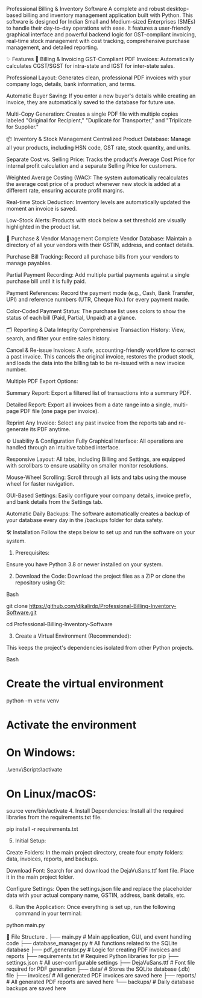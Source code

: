Professional Billing & Inventory Software
A complete and robust desktop-based billing and inventory management application built with Python. This software is designed for Indian Small and Medium-sized Enterprises (SMEs) to handle their day-to-day operations with ease. It features a user-friendly graphical interface and powerful backend logic for GST-compliant invoicing, real-time stock management with cost tracking, comprehensive purchase management, and detailed reporting.

✨ Features
🧾 Billing & Invoicing
GST-Compliant PDF Invoices: Automatically calculates CGST/SGST for intra-state and IGST for inter-state sales.

Professional Layout: Generates clean, professional PDF invoices with your company logo, details, bank information, and terms.

Automatic Buyer Saving: If you enter a new buyer's details while creating an invoice, they are automatically saved to the database for future use.

Multi-Copy Generation: Creates a single PDF file with multiple copies labeled "Original for Recipient," "Duplicate for Transporter," and "Triplicate for Supplier."

📦 Inventory & Stock Management
Centralized Product Database: Manage all your products, including HSN code, GST rate, stock quantity, and units.

Separate Cost vs. Selling Price: Tracks the product's Average Cost Price for internal profit calculation and a separate Selling Price for customers.

Weighted Average Costing (WAC): The system automatically recalculates the average cost price of a product whenever new stock is added at a different rate, ensuring accurate profit margins.

Real-time Stock Deduction: Inventory levels are automatically updated the moment an invoice is saved.

Low-Stock Alerts: Products with stock below a set threshold are visually highlighted in the product list.

🛒 Purchase & Vendor Management
Complete Vendor Database: Maintain a directory of all your vendors with their GSTIN, address, and contact details.

Purchase Bill Tracking: Record all purchase bills from your vendors to manage payables.

Partial Payment Recording: Add multiple partial payments against a single purchase bill until it is fully paid.

Payment References: Record the payment mode (e.g., Cash, Bank Transfer, UPI) and reference numbers (UTR, Cheque No.) for every payment made.

Color-Coded Payment Status: The purchase list uses colors to show the status of each bill (Paid, Partial, Unpaid) at a glance.

🗂️ Reporting & Data Integrity
Comprehensive Transaction History: View, search, and filter your entire sales history.

Cancel & Re-issue Invoices: A safe, accounting-friendly workflow to correct a past invoice. This cancels the original invoice, restores the product stock, and loads the data into the billing tab to be re-issued with a new invoice number.

Multiple PDF Export Options:

Summary Report: Export a filtered list of transactions into a summary PDF.

Detailed Report: Export all invoices from a date range into a single, multi-page PDF file (one page per invoice).

Reprint Any Invoice: Select any past invoice from the reports tab and re-generate its PDF anytime.

⚙️ Usability & Configuration
Fully Graphical Interface: All operations are handled through an intuitive tabbed interface.

Responsive Layout: All tabs, including Billing and Settings, are equipped with scrollbars to ensure usability on smaller monitor resolutions.

Mouse-Wheel Scrolling: Scroll through all lists and tabs using the mouse wheel for faster navigation.

GUI-Based Settings: Easily configure your company details, invoice prefix, and bank details from the Settings tab.

Automatic Daily Backups: The software automatically creates a backup of your database every day in the /backups folder for data safety.

🛠️ Installation
Follow the steps below to set up and run the software on your system.

1. Prerequisites:

Ensure you have Python 3.8 or newer installed on your system.

2. Download the Code:
Download the project files as a ZIP or clone the repository using Git:

Bash

git clone https://github.com/djkalirdp/Professional-Billing-Inventory-Software.git

cd Professional-Billing-Inventory-Software

3. Create a Virtual Environment (Recommended):

This keeps the project's dependencies isolated from other Python projects.

Bash

# Create the virtual environment
python -m venv venv

# Activate the environment
# On Windows:
.\venv\Scripts\activate
# On Linux/macOS:
source venv/bin/activate
4. Install Dependencies:
Install all the required libraries from the requirements.txt file.

pip install -r requirements.txt

5. Initial Setup:

Create Folders: In the main project directory, create four empty folders: data, invoices, reports, and backups.

Download Font: Search for and download the DejaVuSans.ttf font file. Place it in the main project folder.

Configure Settings: Open the settings.json file and replace the placeholder data with your actual company name, GSTIN, address, bank details, etc.

6. Run the Application:
Once everything is set up, run the following command in your terminal:

python main.py

📂 File Structure
.
├── main.py                # Main application, GUI, and event handling code
├── database_manager.py    # All functions related to the SQLite database
├── pdf_generator.py       # Logic for creating PDF invoices and reports
├── requirements.txt       # Required Python libraries for pip
├── settings.json          # All user-configurable settings
├── DejaVuSans.ttf         # Font file required for PDF generation
├── data/                  # Stores the SQLite database (.db) file
├── invoices/              # All generated PDF invoices are saved here
├── reports/               # All generated PDF reports are saved here
└── backups/               # Daily database backups are saved here
